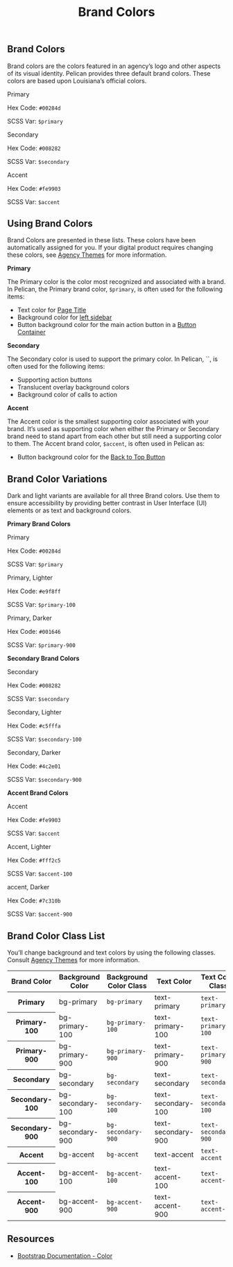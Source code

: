 ﻿---
title: Brand Colors
summary: Pelican uses Brand colors to help define your own brand.
tags: color
layout: guide
eleventyNavigation:
  key: Brand Colors
  parent: Foundation
  order: 1
  excerpt: Pelican uses Brand colors to help define your own brand.
  img: /img/illustrations/illus-brand-colors.svg
--- 
## Brand Colors

Brand colors are the colors featured in an agency’s logo and other aspects of its visual identity. Pelican provides three default brand colors. These colors are based upon Louisiana’s official colors.

<div class="row mb-12">
  <div class="col-md-6 col-xl-4">
    <div class="card border-0">
      <div class="bg-primary rounded-top pd-color-block"></div>
      <div class="card-body">
        <p class="mb-0 fw-bold">Primary</p>
        <p class="mb-0">Hex Code: <code>#00284d</code></p>
        <p class="mb-0">SCSS Var: <code>$primary</code></p>
      </div>
    </div>
  </div>
  <div class="col-md-6 col-xl-4">
    <div class="card border-0">
      <div class="bg-secondary rounded-top pd-color-block"></div>
      <div class="card-body">
        <p class="mb-0 fw-bold">Secondary</p>
        <p class="mb-0">Hex Code: <code>#008282</code></p>
        <p class="mb-0">SCSS Var: <code>$secondary</code></p>
      </div>
    </div>
  </div>
  <div class="col-md-6 col-xl-4">
    <div class="card border-0">
      <div class="bg-accent rounded-top pd-color-block"></div>
      <div class="card-body">
        <p class="mb-0 fw-bold">Accent</p>
        <p class="mb-0">Hex Code: <code>#fe9903</code></p>
        <p class="mb-0">SCSS Var: <code>$accent</code></p>
      </div>
    </div>
  </div>
</div>

## Using Brand Colors

Brand Colors are presented in these lists. These colors have been automatically assigned for you. If your digital product requires changing these colors, see [Agency Themes](/foundation/agency-theming/) for more information.

**Primary**

The Primary color is the color most recognized and associated with a brand. In Pelican, the Primary brand color, `$primary`, is often used for the following items:

- Text color for [Page Title](/components/page-title/)
- Background color for [left sidebar](/components/app-screen/)
- Button background color for the main action button in a [Button Container](/components/button-container/)

**Secondary**

The Secondary color is used to support the primary color. In Pelican, ``, is often used for the following items:

- Supporting action buttons
- Translucent overlay background colors
- Background color of calls to action

**Accent**

The Accent color is the smallest supporting color associated with your brand. It’s used as supporting color when either the Primary or Secondary brand need to stand apart from each other but still need a supporting color to them. The Accent brand color, `$accent`, is often used in Pelican as:

- Button background color for the [Back to Top Button](/components/back-to-top-button/)

## Brand Color Variations

Dark and light variants are available for all three Brand colors. Use them to ensure accessibility by providing better contrast in User Interface (UI) elements or as text and background colors.

**Primary Brand Colors**

<div class="row mb-12">
  <div class="col-md-6 col-xl-4">
    <div class="card border-0">
      <div class="bg-primary rounded-top pd-color-block"></div>
      <div class="card-body">
        <p class="mb-0 fw-bold">Primary</p>
        <p class="mb-0">
          Hex Code: <code>#00284d</code>
        </p>
        <p class="mb-0">
          SCSS Var: <code>$primary</code>
        </p>
      </div>
    </div>
  </div>
  <div class="col-md-6 col-xl-4">
    <div class="card border-0">
      <div class="bg-primary-100 rounded-top pd-color-block"></div>
      <div class="card-body">
        <p class="mb-0 fw-bold">Primary, Lighter</p>
        <p class="mb-0">
          Hex Code: <code>#e9f8ff</code>
        </p>
        <p class="mb-0">
          SCSS Var: <code>$primary-100</code>
        </p>
      </div>
    </div>
  </div>
  <div class="col-md-6 col-xl-4">
    <div class="card border-0">
      <div class="bg-primary-900 rounded-top pd-color-block"></div>
      <div class="card-body">
        <p class="mb-0 fw-bold">Primary, Darker</p>
        <p class="mb-0">
          Hex Code: <code>#001646</code>
        </p>
        <p class="mb-0">
          SCSS Var: <code>$primary-900</code>
        </p>
      </div>
    </div>
  </div>
</div>

**Secondary Brand Colors**

<div class="row mb-12">
  <div class="col-md-6 col-xl-4">
    <div class="card border-0">
      <div class="bg-secondary rounded-top pd-color-block"></div>
        <div class="card-body">
          <p class="mb-0 fw-bold">Secondary</p>
          <p class="mb-0">
            Hex Code: <code>#008282</code>
          </p>
          <p class="mb-0">
            SCSS Var: <code>$secondary</code>
          </p>
        </div>
    </div>
  </div>
  <div class="col-md-6 col-xl-4">
    <div class="card border-0">
      <div class="bg-secondary-100 rounded-top pd-color-block"></div>
      <div class="card-body">
        <p class="mb-0 fw-bold">Secondary, Lighter</p>
        <p class="mb-0">
          Hex Code: <code>#c5fffa</code>
        </p>
        <p class="mb-0">
          SCSS Var: <code>$secondary-100</code>
        </p>
      </div>
    </div>
  </div>
  <div class="col-md-6 col-xl-4">
    <div class="card border-0">
      <div class="bg-secondary-900 rounded-top pd-color-block"></div>
      <div class="card-body">
        <p class="mb-0 fw-bold">Secondary, Darker</p>
        <p class="mb-0">
          Hex Code: <code>#4c2e01</code>
        </p>
        <p class="mb-0">
          SCSS Var: <code>$secondary-900</code>
        </p>
      </div>
    </div>
  </div>
</div>

**Accent Brand Colors**

<div class="row mb-12">
  <div class="col-md-6 col-xl-4">
    <div class="card border-0">
      <div class="bg-accent rounded-top pd-color-block"></div>
      <div class="card-body">
        <p class="mb-0 fw-bold">Accent</p>
        <p class="mb-0">
          Hex Code: <code>#fe9903</code>
        </p>
        <p class="mb-0">
          SCSS Var: <code>$accent</code>
        </p>
      </div>
    </div>
  </div>
  <div class="col-md-6 col-xl-4">
    <div class="card border-0">
      <div class="bg-accent-100 rounded-top pd-color-block"></div>
        <div class="card-body">
            <p class="mb-0 fw-bold">Accent, Lighter</p>
            <p class="mb-0">
              Hex Code: <code>#fff2c5</code>
            </p>
            <p class="mb-0">
              SCSS Var: <code>$accent-100</code>
            </p>
        </div>
    </div>
  </div>
  <div class="col-md-6 col-xl-4">
    <div class="card border-0">
      <div class="bg-accent-900 rounded-top pd-color-block"></div>
      <div class="card-body">
        <p class="mb-0 fw-bold">accent, Darker</p>
        <p class="mb-0">
          Hex Code: <code>#7c310b</code>
        </p>
        <p class="mb-0">
          SCSS Var: <code>$accent-900</code>
        </p>
      </div>
    </div>
  </div>
</div>

## Brand Color Class List

You’ll change background and text colors by using the following classes. Consult [Agency Themes](/foundation/agency-theming/) for more information.

<table class="table table-striped mb-12">
  <thead>
    <tr>
      <th scope="col" id="brand-color">Brand Color</th>
      <th scope="col" id="background-color">Background Color</th>
      <th scope="col" id="background-color-class">Background Color Class</th>
      <th scope="col" id="text-color">Text Color</th>
      <th scope="col" id="text-color-class">Text Color Class</th>
    </tr>
  </thead>
    <tbody>
      <tr>
        <th scope="row" id="Primary">Primary</th>
        <td headers="Primary background-color" class="h5"><span class="badge badge-primary">bg-primary</span></td>
        <td headers="Primary background-color-class"><code>bg-primary</code></td>
        <td headers="Primary text-color" class="h5"><span class="badge text-primary">text-primary</span></td>
        <td headers="Primary text-color-class"><code>text-primary</code></td>
      </tr>
      <tr>
        <th scope="row" id="Primary-100">Primary-100</th>
        <td headers="Primary-100 background-color" class="h5"><span class="badge bg-primary-100">bg-primary-100</span></td>
        <td headers="Primary-100 background-color-class"><code>bg-primary-100</code></td>
        <td headers="Primary-100 text-color" class="h5"><span class="badge text-primary-100">text-primary-100</span></td>
        <td headers="Primary-100 text-color-class"><code>text-primary-100</code></td>
      </tr>
      <tr>
        <th scope="row" id="Primary-900">Primary-900</th>
        <td headers="Primary-900 background-color" class="h5"><span class="badge bg-primary-900">bg-primary-900</span></td>
        <td headers="Primary-900 background-color-class"><code>bg-primary-900</code></td>
        <td headers="Primary-900 text-color" class="h5"><span class="badge text-primary-900">text-primary-900</span></td>
        <td headers="Primary-900 text-color-class"><code>text-primary-900</code></td>
      </tr>
      <tr>
        <th scope="row" id="Secondary">Secondary</th>
        <td headers="Secondary background-color" class="h5"><span class="badge badge-secondary">bg-secondary</span></td>
        <td headers="Secondary background-color-class"><code>bg-secondary</code></td>
        <td headers="Secondary text-color" class="h5"><span class="badge text-secondary">text-secondary</span></td>
        <td headers="Secondary text-color-class"><code>text-secondary</code></td>
      </tr>
      <tr>
        <th scope="row" id="Secondary-100">Secondary-100</th>
        <td headers="Secondary-100 background-color" class="h5"><span class="badge bg-secondary-100">bg-secondary-100</span></td>
        <td headers="Secondary-100 background-color-class"><code>bg-secondary-100</code></td>
        <td headers="Secondary-100 text-color" class="h5"><span class="badge text-secondary-100">text-secondary-100</span></td>
        <td headers="Secondary-100 text-color-class"><code>text-secondary-100</code></td>
      </tr>
      <tr>
        <th scope="row" id="Secondary-900">Secondary-900</th>
        <td headers="Secondary-900 background-color" class="h5"><span class="badge bg-secondary-900">bg-secondary-900</span></td>
        <td headers="Secondary-900 background-color-class"><code>bg-secondary-900</code></td>
        <td headers="Secondary-900 text-color" class="h5"><span class="badge text-secondary-900">text-secondary-900</span></td>
        <td headers="Secondary-900 text-color-class"><code>text-secondary-900</code></td>
      </tr>
      <tr>
        <th scope="row" id="Accent">Accent</th>
        <td headers="Accent background-color" class="h5"><span class="badge badge-accent">bg-accent</span></td>
        <td headers="Accent background-color-class"><code>bg-accent</code></td>
        <td headers="Accent text-color" class="h5"><span class="badge text-accent">text-accent</span></td>
        <td headers="Accent text-color-class"><code>text-accent</code></td>
      </tr>
      <tr>
        <th scope="row" id="Accent-100">Accent-100</th>
        <td headers="Accent-100 background-color" class="h5"><span class="badge bg-accent-100">bg-accent-100</span></td>
        <td headers="Accent-100 background-color-class"><code>bg-accent-100</code></td>
        <td headers="Accent-100 text-color" class="h5"><span class="badge text-accent-100">text-accent-100</span></td>
        <td headers="Accent-100 text-color-class"><code>text-accent-100</code></td>
      </tr>
      <tr>
        <th scope="row" id="Accent-900">Accent-900</th>
        <td headers="Accent-900 background-color" class="h5"><span class="badge bg-accent-900">bg-accent-900</span></td>
        <td headers="Accent-900 background-color-class"><code>bg-accent-900</code></td>
        <td headers="Accent-900 text-color" class="h5"><span class="badge text-accent-900">text-accent-900</span></td>
        <td headers="Accent-900 text-color-class"><code>text-accent-900</code></td>
      </tr>                      
    </tbody>
</table>

## Resources

* [Bootstrap Documentation - Color](https://getbootstrap.com/docs/5.2/customize/color/)
